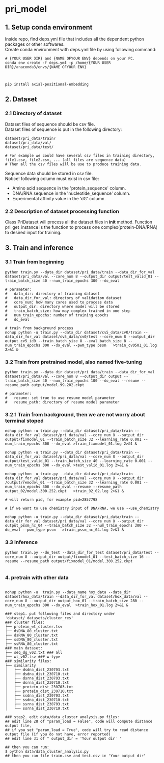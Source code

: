 # pri_model


## 1. Setup conda environment
Inside repo, find deps.yml file that includes all the dependent python packages or other softwares.  
Create conda environment with deps.yml file by using following command:
```
# {YOUR USER DIR} and {NAME OFYOUR ENV} depends on your PC.
conda env create -f deps.yml -p /home/{YOUR USER DIR}/anaconda3/envs/{NAME OFYOUR ENV}



pip install axial-positional-embedding
```

## 2. Dataset
### 2.1 Directory of dataset
Dataset files of sequence should be csv file.  
Dataset files of sequence is put in the following directory:
```
dataset/pri_data/train/
dataset/pri_data/val/
dataset/pri_data/test/

# For example we could have several csv files in training directory, file1.csv, file2.csv, ... (all files are sequence data)
# Then all the csv files will be use to produce training data.
```
Sequence data should be stored in csv file.  
Notice! following column must exist in csv file:
- Amino acid sequence in the 'protein_sequence' column.  
- DNA/RNA sequence in the 'nucleotide_sequence' column.  
- Experimental affinity value in the 'dG' column.  

### 2.2 Description of dataset processing function
Class PriDataset will process all the dataset files in __init__ method.
Function pri_get_instance is the function to process one complex(protein-DNA/RNA) to desired input for training.

## 3. Train and inference
### 3.1 Train from beginning
```
python train.py --data_dir dataset/pri_data/train --data_dir_for_val dataset/pri_data/val --core_num 8 --output_dir output/test_valid_01 --train_batch_size 40 --num_train_epochs 300 --do_eval

# parameter:
#   data_dir: directory of training dataset
#   data_dir_for_val: directory of validation dataset
#   core_num: how many cores used to process data
#   output_dir: directory where model will be stored
#   train_batch_size: how may complex trained in one step
#   num_train_epochs: number of training epochs
#   do_eval

# train from background process
nohup python -u train.py --data_dir dataset/cv5_data/cv0/train --data_dir_for_val dataset/cv5_data/cv0/test --core_num 8 --output_dir output_cv5_id0 --train_batch_size 8 --eval_batch_size 8 --num_train_epochs 300 --do_eval --pwm_type pssm   >train_cv0501_01.log 2>&1 &

```

### 3.2 Train from pretrained model, also named five-tuning
```
python train.py --data_dir dataset/pri_data/train --data_dir_for_val dataset/pri_data/val --core_num 8 --output_dir output --train_batch_size 40 --num_train_epochs 100 --do_eval --resume --resume_path output/model.99.202.ckpt 

# parameter:
#   resume: set true to use resume model parameter
#   resume_path: directory of resume model parameter
```

### 3.2.1 Train from background, then we are not worry about terminal stoped
```
nohup python -u train.py --data_dir dataset/pri_data/train --data_dir_for_val dataset/pri_data/val --core_num 8 --output_dir output/fixmodel_01 --train_batch_size 32 --learning_rate 0.001 --num_train_epochs 300 --do_eval >train_fixmodel_01.log 2>&1 &

nohup python -u train.py --data_dir dataset/pri_data/train --data_dir_for_val dataset/pri_data/val --core_num 8 --output_dir output/test_valid_01 --train_batch_size 40 --learning_rate 0.001 --num_train_epochs 300 --do_eval >test_valid_01.log 2>&1 &

nohup python -u train.py --data_dir dataset/pri_data/train --data_dir_for_val dataset/pri_data/val --core_num 8 --output_dir /output/remodel_01 --train_batch_size 32 --learning_rate 0.001 --num_train_epochs 300 --do_eval --resume --resume_path output_02/model.300.252.ckpt   >train_02_02.log 2>&1 &

# will return pid, for example pid=2857798

# if we want to use chemistry input of DNA/RNA, we use --use_chemistry

nohup python -u train.py --data_dir dataset/pri_data/train --data_dir_for_val dataset/pri_data/val --core_num 8 --output_dir output_pssm_nc_04 --train_batch_size 32 --num_train_epochs 300 --do_eval --pwm_type pssm   >train_pssm_nc_04.log 2>&1 &

```

### 3.3 Inference
```
python train.py --do_test --data_dir_for_test dataset/pri_data/test --core_num 8 --output_dir output/fixmodel_01 --test_batch_size 16 --resume --resume_path output/fixmodel_01/model.300.252.ckpt


```


### 4. pretrain with other data
```

nohup python -u  train.py --data_name hox_data --data_dir dataset/hox_data/train --data_dir_for_val dataset/hox_data/val --core_num 8 --output_dir output_hox_01 --train_batch_size 280 --num_train_epochs 300 --do_eval  >train_hox_01.log 2>&1 &

```



```
### step1. put following files and directory under 'dataset/_datasets/cluster_res'
### cluster files:
├── protein_wt_cluster.tsv 
├── dsDNA_80_cluster.txt
├── dsRNA_80_cluster.txt
├── ssDNA_80_cluster.txt
├── ssRNA_80_cluster.txt
### main dataset:
├── seq_dg_v02.txt ### all
├── wt_v02.tsv ### w-type
### similarity files:
├── similarity
│   ├── dsdna_dist_230703.txt
│   ├── dsdna_dist_230710.txt
│   ├── dsrna_dist_230703.txt
│   ├── dsrna_dist_230710.txt
│   ├── protein_dist_230703.txt
│   ├── protein_dist_230710.txt
│   ├── ssdna_dist_230703.txt
│   ├── ssdna_dist_230710.txt
│   ├── ssrna_dist_230703.txt
│   └── ssrna_dist_230710.txt

### step2. edit data/data_cluster_analysis.py files:
## edit line 28 of "param_load = False", code will compute distance output file,
## if you set "param_load = True", code will try to read distance output file (if you do not have, error reported)
## edit line 31 of " output_dir = 'Your output dir' "

## then you can run:
$ python data/data_cluster_analysis.py
## then you can file train.csv and test.csv in 'Your output dir'
```